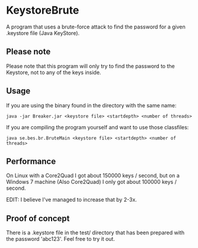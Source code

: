KeystoreBrute
=============
A program that uses a brute-force attack to find the password for a given .keystore file (Java KeyStore).

Please note
-----------
Please note that this program will only try to find the password to the Keystore,
not to any of the keys inside.

Usage
-----
If you are using the binary found in the directory with the same name:

    java -jar Breaker.jar <keystore file> <startdepth> <number of threads>

If you are compiling the program yourself and want to use those classfiles:

    java se.bes.br.BruteMain <keystore file> <startdepth> <number of threads>

Performance
-----------
On Linux with a Core2Quad I got about 150000 keys / second, 
but on a Windows 7 machine (Also Core2Quad) I only got about 100000 keys / second.

EDIT: I believe I've managed to increase that by 2-3x.


Proof of concept
----------------
There is a .keystore file in the test/ directory that has been prepared with the
password 'abc123'. Feel free to try it out.